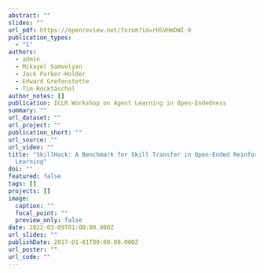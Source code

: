 ```yaml
---
abstract: ""
slides: ""
url_pdf: https://openreview.net/forum?id=rHSVHmDWI-9
publication_types:
  - "1"
authors:
  - admin
  - Mikayel Samvelyan
  - Jack Parker-Holder
  - Edward Grefenstette
  - Tim Rocktäschel
author_notes: []
publication: ICLR Workshop on Agent Learning in Open-Endedness
summary: ""
url_dataset: ""
url_project: ""
publication_short: ""
url_source: ""
url_video: ""
title: "SkillHack: A Benchmark for Skill Transfer in Open-Ended Reinforcement
  Learning"
doi: ""
featured: false
tags: []
projects: []
image:
  caption: ""
  focal_point: ""
  preview_only: false
date: 2022-03-09T01:00:00.000Z
url_slides: ""
publishDate: 2017-01-01T00:00:00.000Z
url_poster: ""
url_code: ""
---
```

